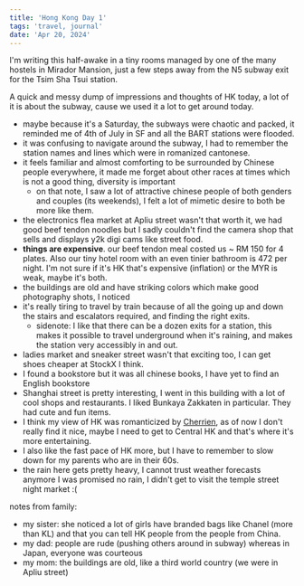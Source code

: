 ```yaml
---
title: 'Hong Kong Day 1'
tags: 'travel, journal'
date: 'Apr 20, 2024'
---
```


I'm writing this half-awake in a tiny rooms managed by one of the many hostels in Mirador Mansion, just a few steps away from the N5 subway exit for the Tsim Sha Tsui station.

A quick and messy dump of impressions and thoughts of HK today, a lot of it is about the subway, cause we used it a lot to get around today.

- maybe because it's a Saturday, the subways were chaotic and packed, it reminded me of 4th of July in SF and all the BART stations were flooded.
- it was confusing to navigate around the subway, I had to remember the station names and lines which were in romanized cantonese.
- it feels familiar and almost comforting to be surrounded by Chinese people everywhere, it made me forget about other races at times which is not a good thing, diversity is important
  - on that note, I saw a lot of attractive chinese people of both genders and couples (its weekends), I felt a lot of mimetic desire to both be more like them.
- the electronics flea market at Apliu street wasn't that worth it, we had good beef tendon noodles but I sadly couldn't find the camera shop that sells and displays y2k digi cams like street food.
- **things are expensive**. our beef tendon meal costed us ~ RM 150 for 4 plates. Also our tiny hotel room with an even tinier bathroom is 472 per night. I'm not sure if it's HK that's expensive (inflation) or the MYR is weak, maybe it's both.
- the buildings are old and have striking colors which make good photography shots, I noticed
- it's really tiring to travel by train because of all the going up and down the stairs and escalators required, and finding the right exits.
  - sidenote: I like that there can be a dozen exits for a station, this makes it possible to travel underground when it's raining, and makes the station very accessibly in and out.
- ladies market and sneaker street wasn't that exciting too, I can get shoes cheaper at StockX I think.
- I found a bookstore but it was all chinese books, I have yet to find an English bookstore
- Shanghai street is pretty interesting, I went in this building with a lot of cool shops and restaurants. I liked Bunkaya Zakkaten in particular. They had cute and fun items.
- I think my view of HK was romanticized by [Cherrien](https://www.youtube.com/watch?v=3ki1V1VzQNA), as of now I don't really find it nice, maybe I need to get to Central HK and that's where it's more entertaining.
- I also like the fast pace of HK more, but I have to remember to slow down for my parents who are in their 60s.
- the rain here gets pretty heavy, I cannot trust weather forecasts anymore I was promised no rain, I didn't get to visit the temple street night market :(

notes from family:

- my sister: she noticed a lot of girls have branded bags like Chanel (more than KL) and that you can tell HK people from the people from China.
- my dad: people are rude (pushing others around in subway) whereas in Japan, everyone was courteous
- my mom: the buildings are old, like a third world country (we were in Apliu street)
